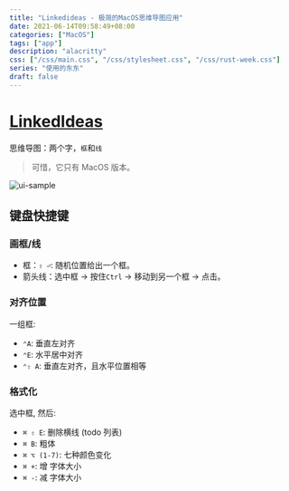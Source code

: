 ```yaml
---
title: "Linkedideas - 极简的MacOS思维导图应用"
date: 2021-06-14T09:58:49+08:00
categories: ["MacOS"]
tags: ["app"]
description: "alacritty"
css: ["/css/main.css", "/css/stylesheet.css", "/css/rust-week.css"]
series: "使用的东东"
draft: false
---
```


# [LinkedIdeas](https://github.com/fespinoza/LinkedIdeas)

思维导图：两个字，`框`和`线`

> 可惜，它只有 MacOS 版本。

![ui-sample](/file_imgs/2021/uqb1x43.png)

## 键盘快捷键

### 画框/线

- 框：`⇧ ⏎`: 随机位置给出一个框。
- 箭头线：选中框 -> 按住`Ctrl` -> 移动到另一个框 -> 点击。

### 对齐位置

一组框:

- `⌃A`: 垂直左对齐
- `⌃E`: 水平居中对齐
- `⌃⇧ A`: 垂直左对齐，且水平位置相等

### 格式化

选中框, 然后:

- `⌘ ⇧ E`: 删除横线 (todo 列表)
- `⌘ B`: 粗体
- `⌘ ⌥ (1-7)`: 七种颜色变化
- `⌘ +`: 增 字体大小
- `⌘ -`: 减 字体大小
